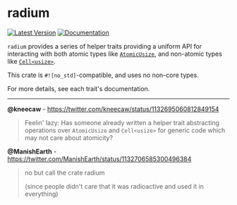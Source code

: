 # radium

[![Latest Version](https://img.shields.io/crates/v/radium.svg)](https://crates.io/crates/radium)
[![Documentation](https://docs.rs/radium/badge.svg)](https://docs.rs/radium)

`radium` provides a series of helper traits providing a uniform API for
interacting with both atomic types like
[`AtomicUsize`](core::sync::atomic::AtomicUsize), and non-atomic types like
[`Cell<usize>`](core::cell::Cell).

This crate is `#![no_std]`-compatible, and uses no non-core types.

For more details, see each trait's documentation.

---

**@kneecaw** - <https://twitter.com/kneecaw/status/1132695060812849154>
> Feelin' lazy: Has someone already written a helper trait abstracting
> operations over `AtomicUsize` and `Cell<usize>` for generic code which may
> not care about atomicity?

**@ManishEarth** - <https://twitter.com/ManishEarth/status/1132706585300496384>
> no but call the crate radium
>
> (since people didn't care that it was radioactive and used it in everything)
